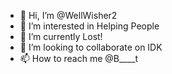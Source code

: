 - 👋 Hi, I’m @WellWisher2
- 👀 I’m interested in Helping People
- 🌱 I’m currently Lost!
- 💞️ I’m looking to collaborate on IDK
- 📫 How to reach me @B____t

<!---
WellWisher2/WellWisher2 is a ✨ special ✨ repository because its `README.md` (this file) appears on your GitHub profile.
You can click the Preview link to take a look at your changes.
--->
